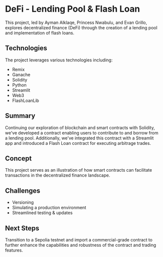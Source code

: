 # DeFi - Lending Pool & Flash Loan

This project, led by Ayman Alklaqe, Princess Nwabulu, and Evan Grillo, explores decentralized finance (DeFi) through the creation of a lending pool and implementation of flash loans.

## Technologies

The project leverages various technologies including:

- Remix
- Ganache
- Solidity
- Python
- Streamlit
- Web3
- FlashLoanLib

## Summary

Continuing our exploration of blockchain and smart contracts with Solidity, we've developed a contract enabling users to contribute to and borrow from a lending pool. Additionally, we've integrated this contract with a Streamlit app and introduced a Flash Loan contract for executing arbitrage trades.

## Concept

This project serves as an illustration of how smart contracts can facilitate transactions in the decentralized finance landscape.

## Challenges

- Versioning
- Simulating a production environment
- Streamlined testing & updates

## Next Steps

Transition to a Sepolia testnet and import a commercial-grade contract to further enhance the capabilities and robustness of the contract and trading features.
